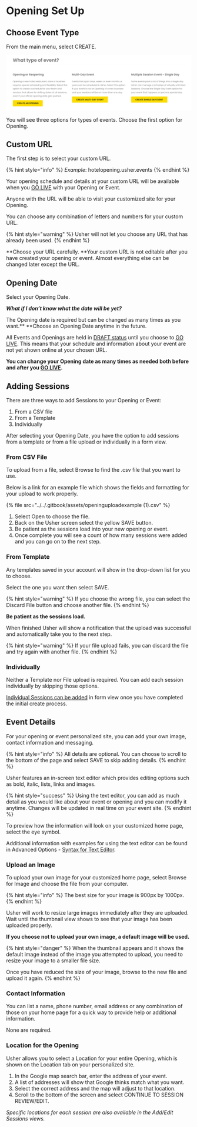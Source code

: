 # Opening Set Up

## Choose Event Type <a href="create-an-opening" id="create-an-opening"></a>

From the main menu, select CREATE.

![Create an Opening or Event options](../../.gitbook/assets/create.png)

You will see three options for types of events. Choose the first option for Opening.

## Custom URL <a href="custom-url" id="custom-url"></a>

The first step is to select your custom URL.

{% hint style="info" %}
_Example_: hotelopening.usher.events
{% endhint %}

Your opening schedule and details at your custom URL will be available when you [GO LIVE](./#go-live) with your Opening or Event.

Anyone with the URL will be able to visit your customized site for your Opening.

You can choose any combination of letters and numbers for your custom URL.

{% hint style="warning" %}
Usher will not let you choose any URL that has already been used.
{% endhint %}

**Choose your URL carefully. **Your custom URL is not editable after you have created your opening or event. Almost everything else can be changed later except the URL.

## Opening Date <a href="opening-date" id="opening-date"></a>

Select your Opening Date.

_**What if I don’t know what the date will be yet?**_

The Opening date is required but can be changed as many times as you want.** **Choose an Opening Date anytime in the future.

All Events and Openings are held in [DRAFT status](../../getting-started/create-account.md#draft-status) until you choose to [GO LIVE](./#go-live). This means that your schedule and information about your event are not yet shown online at your chosen URL.

**You can change your Opening date as many times as needed both before and after you **[**GO LIVE**](./#go-live)**.**

## Adding Sessions <a href="adding-sessions" id="adding-sessions"></a>

There are three ways to add Sessions to your Opening or Event:

1. From a CSV file
2. From a Template
3. Individually

After selecting your Opening Date, you have the option to add sessions from a template or from a file upload or individually in a form view. 

### From CSV File <a href="from-file" id="from-file"></a>

To upload from a file, select Browse to find the .csv file that you want to use.

Below is a link for an example file which shows the fields and formatting for your upload to work properly.

{% file src="../../.gitbook/assets/openinguploadexample (1).csv" %}

1. Select Open to choose the file.
2. Back on the Usher screen select the yellow SAVE button.
3. Be patient as the sessions load into your new opening or event.
4. Once complete you will see a count of how many sessions were added and you can go on to the next step.

### From Template <a href="from-template" id="from-template"></a>

Any templates saved in your account will show in the drop-down list for you to choose.

Select the one you want then select SAVE.

{% hint style="warning" %}
If you choose the wrong file, you can select the Discard File button and choose another file.
{% endhint %}

**Be patient as the sessions load.**

When finished Usher will show a notification that the upload was successful and automatically take you to the next step.

{% hint style="warning" %}
If your file upload fails, you can discard the file and try again with another file.
{% endhint %}

### Individually <a href="individually" id="individually"></a>

Neither a Template nor File upload is required. You can add each session individually by skipping those options. 

[Individual Sessions can be added](./#add-individual-session) in form view once you have completed the initial create process.

## Event Details <a href="event-details" id="event-details"></a>

For your opening or event personalized site, you can add your own image, contact information and messaging.

{% hint style="info" %}
All details are optional. You can choose to scroll to the bottom of the page and select SAVE to skip adding details.
{% endhint %}

Usher features an in-screen text editor which provides editing options such as bold, italic, lists, links and images.

{% hint style="success" %}
Using the text editor, you can add as much detail as you would like about your event or opening and you can modify it anytime. Changes will be updated in real time on your event site.
{% endhint %}

To preview how the information will look on your customized home page, select the eye symbol.

Additional information with examples for using the text editor can be found in Advanced Options - [Syntax for Text Editor](../syntax-for-text-editor.md).

### Upload an Image <a href="upload-an-image" id="upload-an-image"></a>

To upload your own image for your customized home page, select Browse for Image and choose the file from your computer.

{% hint style="info" %}
The best size for your image is 900px by 1000px.
{% endhint %}

Usher will work to resize large images immediately after they are uploaded. Wait until the thumbnail view shows to see that your image has been uploaded properly.

**If you choose not to upload your own image, a default image will be used.**

{% hint style="danger" %}
When the thumbnail appears and it shows the default image instead of the image you attempted to upload, you need to resize your image to a smaller file size. 

Once you have reduced the size of your image, browse to the new file and upload it again.
{% endhint %}

### Contact Information <a href="contact-information" id="contact-information"></a>

You can list a name, phone number, email address or any combination of those on your home page for a quick way to provide help or additional information.

None are required.

### Location for the Opening <a href="location-for-the-opening" id="location-for-the-opening"></a>

Usher allows you to select a Location for your entire Opening, which is shown on the Location tab on your personalized site.

1. In the Google map search bar, enter the address of your event.
2. A list of addresses will show that Google thinks match what you want.
3. Select the correct address and the map will adjust to that location.
4. Scroll to the bottom of the screen and select CONTINUE TO SESSION REVIEW/EDIT.

_Specific locations for each session are also available in the Add/Edit Sessions views._

